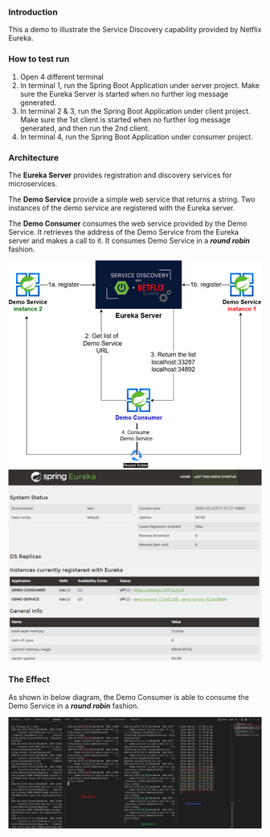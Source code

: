 ### Introduction

This a demo to illustrate the Service Discovery capability provided by Netflix Eureka. 

### How to test run
1. Open 4 different terminal
2. In terminal 1, run the Spring Boot Application under server project. Make sure the Eureka Server is started when no further log message generated.
3. In terminal 2 & 3, run the Spring Boot Application under client project. Make sure the 1st client is started when no further log message generated, and then run the 2nd client.
4. In terminal 4, run the Spring Boot Application under consumer project.

### Architecture

The __Eureka Server__ provides registration and discovery services for microservices. 

The __Demo Service__ provide a simple web service that returns a string. Two instances of the demo service are registered with the Eureka server.

The __Demo Consumer__ consumes the web service provided by the Demo Service. It retrieves the address of the Demo Service from the Eureka server and makes a call to it. It consumes Demo Service in a ***round robin*** fashion.

![microservices-arch](./images/eureka.drawio.png "Microservices Architecture")
![Eureka Server](./images/eureka.PNG "Eureka Server")

### The Effect

As shown in below diagram, the Demo Consumer is able to consume the Demo Service in a ***round robin*** fashion.

![Output](./images/outcome.png "Output")
